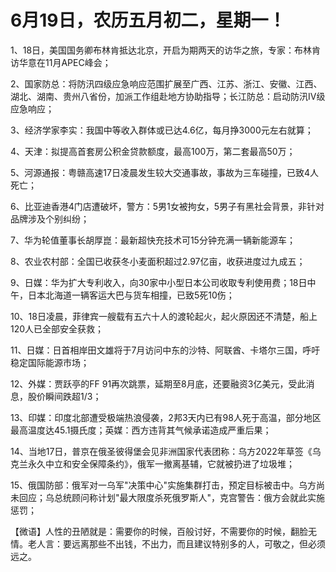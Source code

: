 # 6月19日，农历五月初二，星期一！

1、18日，美国国务卿布林肯抵达北京，开启为期两天的访华之旅，专家：布林肯访华意在11月APEC峰会；

2、国家防总：将防汛四级应急响应范围扩展至广西、江苏、浙江、安徽、江西、湖北、湖南、贵州八省份，加派工作组赴地方协助指导；长江防总：启动防汛Ⅳ级应急响应；

3、经济学家李实：我国中等收入群体或已达4.6亿，每月挣3000元左右就算；

4、天津：拟提高首套房公积金贷款额度，最高100万，第二套最高50万；

5、河源通报：粤赣高速17日凌晨发生较大交通事故，事故为三车碰撞，已致4人死亡；

6、比亚迪香港4门店遭破坏，警方：5男1女被拘女，5男子有黑社会背景，非针对品牌涉及个别纠纷；

7、华为轮值董事长胡厚崑：最新超快充技术可15分钟充满一辆新能源车；

8、农业农村部：全国已收获冬小麦面积超过2.97亿亩，收获进度过九成五；

9、日媒：华为扩大专利收入，向30家中小型日本公司收取专利使用费；18日中午，日本北海道一辆客运大巴与货车相撞，已致5死10伤；

10、18日凌晨，菲律宾一艘载有五六十人的渡轮起火，起火原因还不清楚，船上120人已全部安全获救；

11、日媒：日首相岸田文雄将于7月访问中东的沙特、阿联酋、卡塔尔三国，呼吁稳定国际能源市场；

12、外媒：贾跃亭的FF 91再次跳票，延期至8月底，还要融资3亿美元，受此消息，股价瞬间跌超1/3；

13、印媒：印度北部遭受极端热浪侵袭，2邦3天内已有98人死于高温，部分地区最高温度达45.1摄氏度；英媒：西方违背其气候承诺造成严重后果；

14、当地17日，普京在俄圣彼得堡会见非洲国家代表团称：乌方2022年草签《乌克兰永久中立和安全保障条约》，俄军一撤离基辅，它就被扔进了垃圾堆；

15、俄国防部：俄军对一乌军"决策中心"实施集群打击，预定目标被击中。乌方尚未回应；乌总统顾问称计划"最大限度杀死俄罗斯人"，克宫警告：俄方会就此实施惩罚；



【微语】人性的丑陋就是：需要你的时候，百般讨好，不需要你的时候，翻脸无情。老人言：要远离那些不出钱，不出力，而且建议特别多的人，可敬之，但必须远之。

